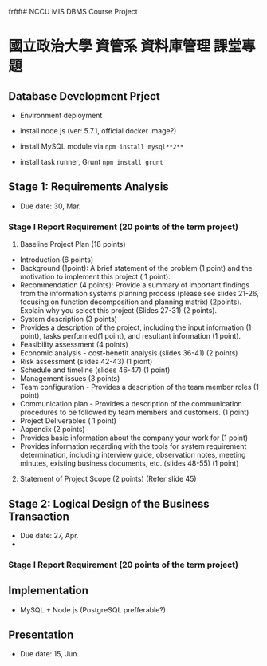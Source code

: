 frftft# NCCU MIS DBMS Course Project
# 國立政治大學 資管系 資料庫管理 課堂專題

## Database Development Prject

 * Environment deployment
 
  * install node.js (ver: 5.7.1, official docker image?)
  * install MySQL module via `npm install mysql**2**`
  * install task runner, Grunt `npm install grunt`

## Stage 1: Requirements Analysis

 * Due date: 30, Mar.

### Stage I Report Requirement (20 points of the term project)
 1. Baseline Project Plan (18 points)
  * Introduction (6 points)
   * Background (1point): A brief statement of the problem (1 point) and the motivation to implement this project ( 1 point). 
   * Recommendation (4 points): Provide a summary of important findings from the information systems planning process (please see slides 21-26, focusing on function decomposition and planning matrix) (2points). Explain why you select this project (Slides 27-31) (2 points).   
  * System description (3 points)
   * Provides a description of the project, including the input information (1 point), tasks performed(1 point), and resultant information (1 point).
  * Feasibility assessment (4 points)
   * Economic analysis - cost-benefit analysis (slides 36-41) (2 points)
   * Risk assessment (slides 42-43) (1 piont)
   * Schedule and timeline (slides 46-47) (1 point)
  * Management issues (3 points)
   * Team configuration - Provides a description of the team member roles (1 point)
   * Communication plan - Provides a description of the communication procedures to be followed by team members and customers. (1 point)
   * Project Deliverables ( 1 point)
  * Appendix (2 points)
   * Provides basic information about the company your work for (1 point)
   * Provides information regarding with the tools for system requirement determination, including interview guide, observation notes, meeting minutes, existing business documents, etc. (slides 48-55) (1 point)
 2. Statement of Project Scope (2 points) (Refer slide 45)

## Stage 2: Logical Design of the Business Transaction

 * Due date: 27, Apr.
 * 
### Stage I Report Requirement (20 points of the term project)

## Implementation

 * MySQL + Node.js (PostgreSQL prefferable?)

## Presentation

 * Due date: 15, Jun.
